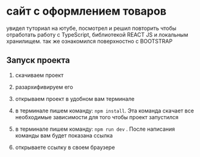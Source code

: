 # сайт с оформлением товаров
 увидел туториал на ютубе, посмотрел и решил повторить чтобы отработать работу с TypeScript, библиотекой REACT JS и локальным хранилищем. так же ознакомился поверхностно с BOOTSTRAP

## Запуск проекта

1) скачиваем проект

2) разархифивируем его

3) открываем проект в удобном вам терминале

4) в терминале пишем команду: ` npm install `. Эта команда скачает все необходимые зависимости для того чтобы проект запустился

5) в терминале пишем команду: ` npm run dev ` . После написания команды вам будет показана ссылка

6) открываете ссылку в своем браузере
